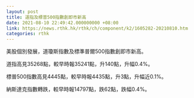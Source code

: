 ```yaml
---
layout: post
title: 道指及標普500指數創即市新高
date: 2021-08-10 22:49:42.000000000 +08:00
link: https://news.rthk.hk/rthk/ch/component/k2/1605282-20210810.htm
categories: rthk
---
```


美股個別發展，道瓊斯指數及標準普爾500指數創即市新高。

道指高見35268點，較早時報35241點，升140點，升幅0.4%。

標普500指數高見4445點，較早時報4435點，升3點，升幅近0.1%。

納斯達克指數轉跌，較早時報14797點，跌62點，跌幅0.4%。
